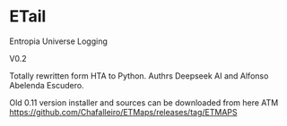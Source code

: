 # ETail
Entropia Universe Logging


V0.2

Totally rewritten form HTA to Python. 
Authrs Deepseek AI and Alfonso Abelenda Escudero.

Old 0.11 version installer and sources can be downloaded from here ATM
https://github.com/Chafalleiro/ETMaps/releases/tag/ETMAPS
